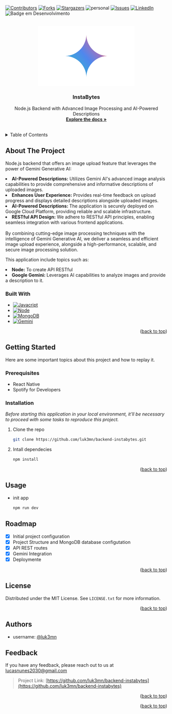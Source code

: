 [![Contributors][contributors-shield]][contributors-url]
[![Forks][forks-shield]][forks-url]
[![Stargazers][stars-shield]][stars-url]
![personal][personal-shield]
[![Issues][issues-shield]][issues-url]
[![LinkedIn][linkedin-shield]][linkedin-url]
![Badge em Desenvolvimento](https://img.shields.io/static/v1?label=STATUS&message=Finished&color=GREEN&style=for-the-badge)

<!-- ![image](soft%20(1).png) -->



<!-- PROJECT LOGO -->
<br />
<div align="center">
    <img width="300" src="assets/gemini.png" alt="badge"/>
    <h3 align="center">InstaBytes</h3>

  <p align="center">
    Node.js Backend with Advanced Image Processing and AI-Powered Descriptions
    <br />
    <a href="https://github.com/luk3mn/backend-instabytes/README.md"><strong>Explore the docs »</strong></a>
    <br />
    <br />
  </p>
</div>



<!-- TABLE OF CONTENTS -->
<details>
  <summary>Table of Contents</summary>
  <ol>
    <li>
      <a href="#about-the-project">About The Project</a>
      <ul>
        <li><a href="#built-with">Built With</a></li>
      </ul>
    </li>
    <li>
      <a href="#getting-started">Getting Started</a>
      <ul>
        <li><a href="#prerequisites">Prerequisites</a></li>
        <li><a href="#installation">Installation</a></li>
      </ul>
    </li>
    <li><a href="#usage">Usage</a></li>
    <li><a href="#documentation">Documentation</a></li>
    <li><a href="#roadmap">Roadmap</a></li>
    <li><a href="#license">License</a></li>
    <li><a href="#authors">Authors</a></li>
    <li><a href="#feedback">Feedback</a></li>
    <li><a href="#acknowledgments">Acknowledgments</a></li>
  </ol>
</details>



<!-- ABOUT THE PROJECT -->
## About The Project
<!-- IMAGE (OPCIONAL) -->

<p align="justify">

Node.js backend that offers an image upload feature that leverages the power of Gemini Generative AI:

<li><b>AI-Powered Descriptions:</b> Utilizes Gemini AI's advanced image analysis capabilities to provide comprehensive and informative descriptions of uploaded images.</li>
<li><b>Enhances User Experience:</b> Provides real-time feedback on upload progress and displays detailed descriptions alongside uploaded images.</li>
<li><b>AI-Powered Descriptions: </b> The application is securely deployed on Google Cloud Platform, providing reliable and scalable infrastructure.</li>
<li><b>RESTful API Design:</b> We adhere to RESTful API principles, enabling seamless integration with various frontend applications.</li>

<br/>
By combining cutting-edge image processing techniques with the intelligence of Gemini Generative AI, we deliver a seamless and efficient image upload experience, alongside a high-performance, scalable, and secure image processing solution.
</p> 

<!-- <div align="center">
    <img width=1000 src="assets/diagram.png" alt="diagram"/>
</div> -->

<p align="justify">

</p>

<p align="justify">
This application include topics such as:
</p>

<li><b>Node:</b> To create API RESTful</li>
<li><b>Google Gemini:</b> Leverages AI capabilities to analyze images and provide a description to it.</li>  

### Built With

* [![Javacript][Javacript]][Javacript-url]
* [![Node][Node]][Node-url]
* [![MongoDB][MongoDB]][MongoDB-url]
* [![Gemini][Gemini]][Gemini-url]

<p align="right">(<a href="#backend-instabytes">back to top</a>)</p>



<!-- GETTING STARTED -->
## Getting Started

Here are some important topics about this project and how to replay it.

### Prerequisites

* React Native
* Spotify for Developers

### Installation

_Before starting this application in your local environment, it'll be necessary to proceed with some tasks to reproduce this project._

1. Clone the repo
   ```sh
   git clone https://github.com/luk3mn/backend-instabytes.git
   ```
2. Intall dependecies 
   ```sh
   npm install
   ```

<p align="right">(<a href="#backend-instabytes">back to top</a>)</p>



<!-- USAGE EXAMPLES -->
## Usage

- init app
   ```sh
   npm run dev
   ```
<!-- Documentation -->
<!-- ## Documentation -->


<!-- ROADMAP -->
## Roadmap
- [x] Initial project configuration
- [x] Project Structure and MongoDB database configutation
- [x] API REST routes
- [x] Gemini Integration
- [x] Deploymente

<p align="right">(<a href="#backend-instabytes">back to top</a>)</p>



<!-- LICENSE -->
## License

Distributed under the MIT License. See `LICENSE.txt` for more information.

<p align="right">(<a href="#backend-instabytes">back to top</a>)</p>



## Authors

- username: [@luk3mn](https://www.github.com/luk3mn)

## Feedback

If you have any feedback, please reach out to us at lucasnunes2030@gmail.com

> Project Link: [https://github.com/luk3mn/backend-instabytes](https://github.com/luk3mn/backend-instabytes)

<p align="right">(<a href="#backend-instabytes">back to top</a>)</p>


<!-- ACKNOWLEDGMENTS -->
<!-- ## Acknowledgments -->

<p align="right">(<a href="#backend-instabytes">back to top</a>)</p>



<!-- MARKDOWN LINKS & IMAGES -->
<!-- https://www.markdownguide.org/basic-syntax/#reference-style-links -->
[contributors-shield]: https://img.shields.io/github/contributors/luk3mn/backend-instabytes.svg?style=for-the-badge
[contributors-url]: https://github.com/luk3mn/backend-instabytes/graphs/contributors
[issues-shield]: https://img.shields.io/github/issues/luk3mn/backend-instabytes.svg?style=for-the-badge
[issues-url]: https://github.com/luk3mn/backend-instabytes/issues
[forks-shield]: https://img.shields.io/github/forks/luk3mn/backend-instabytes.svg?style=for-the-badge
[forks-url]: https://github.com/luk3mn/backend-instabytes/network/members
[stars-shield]: https://img.shields.io/github/stars/luk3mn/backend-instabytes.svg?style=for-the-badge
[stars-url]: https://github.com/luk3mn/backend-instabytes/stargazers
[license-shield]: https://img.shields.io/github/license/othneildrew/Best-README-Template.svg?style=for-the-badge
[license-url]: https://github.com/luk3mn/backend-instabytes/blob/master/LICENSE
[linkedin-shield]: https://img.shields.io/badge/-LinkedIn-black.svg?style=for-the-badge&logo=linkedin&colorB=555
[linkedin-url]: https://www.linkedin.com/in/lucasmaues/
[personal-shield]: https://img.shields.io/static/v1?label=Google&message=Alura&color=2e3643&style=for-the-badge&colorB=555

<!-- Stack Shields -->
[Javacript]: https://img.shields.io/badge/JavaScript-323330?style=for-the-badge&logo=javascript&logoColor=F7DF1E
[Javacript-url]: https://www.Javacript.com/en/
[Node]: https://img.shields.io/badge/Node.js-43853D?style=for-the-badge&logo=node.js&logoColor=white
[Node-url]: https://nodejs.org/docs/latest/api/
[MongoDB]: https://img.shields.io/badge/MongoDB-4EA94B?style=for-the-badge&logo=mongodb&logoColor=white
[MongoDB-url]: https://www.mongodb.com/docs/manual/
[Gemini]: https://img.shields.io/badge/Google_Gemini-4285F4?style=for-the-badge&logo=google-cloud&logoColor=white
[Gemini-url]: https://ai.google.dev/gemini-api/docs